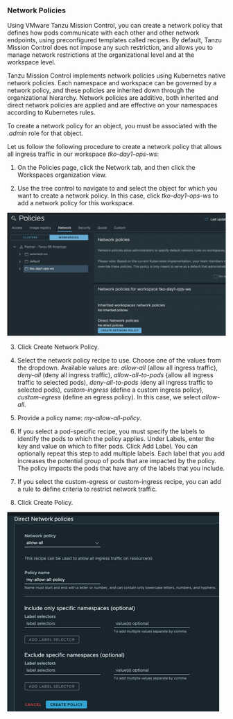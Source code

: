 ### **Network Policies**

Using VMware Tanzu Mission Control, you can create a network policy that defines how pods communicate with each other and other network endpoints, using preconfigured templates called recipes. By default, Tanzu Mission Control does not impose any such restriction, and allows you to manage network restrictions at the organizational level and at the workspace level.

Tanzu Mission Control implements network policies using Kubernetes native network policies. Each namespace and workspace can be governed by a network policy, and these policies are inherited down through the organizational hierarchy. Network policies are additive, both inherited and direct network policies are applied and are effective on your namespaces according to Kubernetes rules.

To create a network policy for an object, you must be associated 
with the *.admin* role for that object.

Let us follow the following procedure to create a network policy that allows all ingress
traffic in our workspace  *tko-day1-ops-ws*:

1. On the Policies page, click the Network tab, and then click the Workspaces organization view.

1. Use the tree control to navigate to and select the object for which you want to create a network policy.  In this case, click *tko-day1-ops-ws* to add a network policy for this workspace.

  ![](./images/policy-network-1.png)

3. Click Create Network Policy.

4. Select the network policy recipe to use. Choose one of the values from the dropdown. Available values 
are: *allow-all* (allow all ingress traffic), *deny-all* (deny all ingress traffic), *allow-all-to-pods* (allow all ingress traffic to selected pods), *deny-all-to-pods* (deny all ingress traffic to selected pods), *custom-ingress* (define a custom ingress policy), *custom-egress* (define an egress policy). In this case, we select *allow-all*.


5. Provide a policy name: *my-allow-all-policy*.

6. If you select a pod-specific recipe, you must specify the labels to identify the pods 
to which the policy applies. Under Labels, enter the key and value 
on which to filter pods.  Click Add Label.
You can optionally repeat this step to add multiple labels. Each label that you add 
increases the potential group of pods that are impacted by the policy. 
The policy impacts the pods that have any of the labels that you include.

1. If you select the custom-egress or custom-ingress recipe, you can add a rule to define criteria to restrict network traffic. 

1. Click Create Policy.

  ![](./images/policy-network-allow-all.png) 


